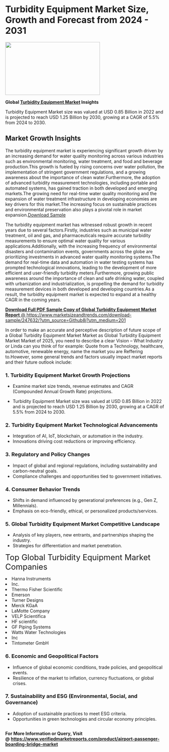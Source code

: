 <H1>Turbidity Equipment Market Size, Growth and Forecast from 2024 - 2031</H1><img class="aligncenter size-medium wp-image-584254" src="https://thirdeyenews.in/wp-content/uploads/2024/09/Global-Market-Research-300x168.jpeg" alt="" width="300" height="168" /><p><strong>Global&nbsp;<a href="https://www.marketsizeandtrends.com/download-sample/247632/?utm_source=Github8j?utm_medium=201">Turbidity Equipment Market</a> Insights</strong></p><p>Turbidity Equipment Market size was valued at USD 0.85 Billion in 2022 and is projected to reach USD 1.25 Billion by 2030, growing at a CAGR of 5.5% from 2024 to 2030.</p><p><h2>Market Growth Insights</h2> <p>The turbidity equipment market is experiencing significant growth driven by an increasing demand for water quality monitoring across various industries such as environmental monitoring, water treatment, and food and beverage production.This growth is fueled by rising concerns over water pollution, the implementation of stringent government regulations, and a growing awareness about the importance of clean water.Furthermore, the adoption of advanced turbidity measurement technologies, including portable and automated systems, has gained traction in both developed and emerging markets.The growing need for real-time water quality monitoring and the expansion of water treatment infrastructure in developing economies are key drivers for this market.The increasing focus on sustainable practices and environmental preservation also plays a pivotal role in market expansion.<a href="#">Download Sample</a></p> <p>The turbidity equipment market has witnessed robust growth in recent years due to several factors.Firstly, industries such as municipal water treatment, oil and gas, and pharmaceuticals require accurate turbidity measurements to ensure optimal water quality for various applications.Additionally, with the increasing frequency of environmental disasters and contamination events, governments across the globe are prioritizing investments in advanced water quality monitoring systems.The demand for real-time data and automation in water testing systems has prompted technological innovations, leading to the development of more efficient and user-friendly turbidity meters.Furthermore, growing public awareness around the importance of clean and safe drinking water, coupled with urbanization and industrialization, is propelling the demand for turbidity measurement devices in both developed and developing countries.As a result, the turbidity equipment market is expected to expand at a healthy CAGR in the coming years.<a href="#"></p><p><span class=""><strong>Download Full PDF Sample Copy of Global Turbidity Equipment Market Report</strong> @ <a href="https://www.marketsizeandtrends.com/download-sample/247632/?utm_source=Github8j?utm_medium=201" target="_blank">https://www.marketsizeandtrends.com/download-sample/247632/?utm_source=Github8j?utm_medium=201</a></span></p><p>In order to make an accurate and perceptive description of future scope of a Global&nbsp;Turbidity Equipment Market Market as Global&nbsp;Turbidity Equipment Market Market of 2025, you need to describe a clear Vision &ndash; What Industry or Linda can you think of for example: Quote from a Technology, healthcare, automotive, renewable energy, name the market you are Reffering to.However, some general trends and factors usually impact market reports and their future outlook include:</p><h3>1.&nbsp;<strong>Turbidity Equipment Market Growth Projections</strong></h3><ul><li>Examine market size trends, revenue estimates and CAGR (Compounded Annual Growth Rate) projections.</li><li><p>Turbidity Equipment Market size was valued at USD 0.85 Billion in 2022 and is projected to reach USD 1.25 Billion by 2030, growing at a CAGR of 5.5% from 2024 to 2030.</p></li></ul><h3>2.&nbsp;<strong>Turbidity Equipment Market Technological Advancements</strong></h3><ul><li>Integration of AI, IoT, blockchain, or automation in the industry.</li><li>Innovations driving cost reductions or improving efficiency.</li></ul><h3>3.&nbsp;<strong>Regulatory and Policy Changes</strong></h3><ul><li>Impact of global and regional regulations, including sustainability and carbon-neutral goals.</li><li>Compliance challenges and opportunities tied to government initiatives.</li></ul><h3>4.&nbsp;<strong>Consumer Behavior Trends</strong></h3><ul><li>Shifts in demand influenced by generational preferences (e.g., Gen Z, Millennials).</li><li>Emphasis on eco-friendly, ethical, or personalized products/services.</li></ul><h3>5.&nbsp;<strong>Global Turbidity Equipment Market Competitive Landscape</strong></h3><ul><li>Analysis of key players, new entrants, and partnerships shaping the industry.</li><li>Strategies for differentiation and market penetration.</li></ul><p data-pm-slice="1 1 []"><span style="color: inherit; font-family: inherit; font-size: 25px;">Top Global Turbidity Equipment Market Companies</span></p><div class="" data-test-id=""><p><li>Hanna Instruments</li><li> Inc.</li><li> Thermo Fisher Scientific</li><li> Emerson</li><li> Turner Designs</li><li> Merck KGaA</li><li> LaMotte Company</li><li> VELP Scientifica</li><li> HF scientific</li><li> GF Piping Systems</li><li> Watts Water Technologies</li><li> Inc</li><li> Tintometer GmbH</li></p></div><h3>6.&nbsp;<strong>Economic and Geopolitical Factors</strong></h3><ul><li>Influence of global economic conditions, trade policies, and geopolitical events.</li><li>Resilience of the market to inflation, currency fluctuations, or global crises.</li></ul><h3>7.&nbsp;<strong>Sustainability and ESG (Environmental, Social, and Governance)</strong></h3><ul><li>Adoption of sustainable practices to meet ESG criteria.</li><li>Opportunities in green technologies and circular economy principles.</li></ul><h2><strong style="font-size: 14px;">For More Information or Query, Visit @&nbsp;</strong><a style="background-color: #ffffff; font-size: 14px;" href="https://www.marketsizeandtrends.com/report/turbidity-equipment-market/" target="_blank">https://www.verifiedmarketreports.com/product/airport-passenger-boarding-bridge-market</a></h2>